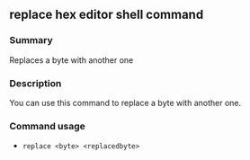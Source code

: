 ## replace hex editor shell command

### Summary

Replaces a byte with another one

### Description

You can use this command to replace a byte with another one.

### Command usage

* `replace <byte> <replacedbyte>`